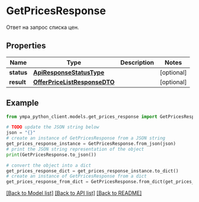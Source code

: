 # GetPricesResponse

Ответ на запрос списка цен.

## Properties

Name | Type | Description | Notes
------------ | ------------- | ------------- | -------------
**status** | [**ApiResponseStatusType**](ApiResponseStatusType.md) |  | [optional] 
**result** | [**OfferPriceListResponseDTO**](OfferPriceListResponseDTO.md) |  | [optional] 

## Example

```python
from ympa_python_client.models.get_prices_response import GetPricesResponse

# TODO update the JSON string below
json = "{}"
# create an instance of GetPricesResponse from a JSON string
get_prices_response_instance = GetPricesResponse.from_json(json)
# print the JSON string representation of the object
print(GetPricesResponse.to_json())

# convert the object into a dict
get_prices_response_dict = get_prices_response_instance.to_dict()
# create an instance of GetPricesResponse from a dict
get_prices_response_from_dict = GetPricesResponse.from_dict(get_prices_response_dict)
```
[[Back to Model list]](../README.md#documentation-for-models) [[Back to API list]](../README.md#documentation-for-api-endpoints) [[Back to README]](../README.md)


